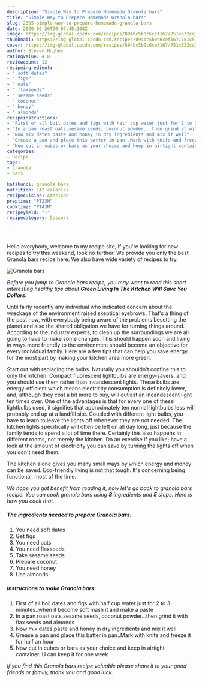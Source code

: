 ```yaml
---
description: "Simple Way to Prepare Homemade Granola bars"
title: "Simple Way to Prepare Homemade Granola bars"
slug: 2395-simple-way-to-prepare-homemade-granola-bars
date: 2020-06-26T20:07:48.108Z
image: https://img-global.cpcdn.com/recipes/894bc5b0c6cef167/751x532cq70/granola-bars-recipe-main-photo.jpg
thumbnail: https://img-global.cpcdn.com/recipes/894bc5b0c6cef167/751x532cq70/granola-bars-recipe-main-photo.jpg
cover: https://img-global.cpcdn.com/recipes/894bc5b0c6cef167/751x532cq70/granola-bars-recipe-main-photo.jpg
author: Steven Hughes
ratingvalue: 4.8
reviewcount: 12
recipeingredient:
- " soft dates"
- " figs"
- " oats"
- " flaxseeds"
- " sesame seeds"
- " coconut"
- " honey"
- " almonds"
recipeinstructions:
- "First of all boil dates and figs with half cup water just for 2 to 3 minutes..when it become soft mash it and make a paste"
- "In a pan roast oats,sesame seeds, coconut powder...then grind it with flax seeds and almonds"
- "Now mix dates paste and honey in dry ingredients and mix it well"
- "Grease a pan and place this batter in pan..Mark with knife and freeze it for half an hour"
- "Now cut in cubes or bars as your choice and keep in airtight container..U can keep it for one week"
categories:
- Recipe
tags:
- granola
- bars

katakunci: granola bars 
nutrition: 142 calories
recipecuisine: American
preptime: "PT23M"
cooktime: "PT43M"
recipeyield: "1"
recipecategory: Dessert

---
```

<br>
Hello everybody, welcome to my recipe site, If you're looking for new recipes to try this weekend, look no further! We provide you only the best Granola bars recipe here. We also have wide variety of recipes to try.
<br>


![Granola bars](https://img-global.cpcdn.com/recipes/894bc5b0c6cef167/751x532cq70/granola-bars-recipe-main-photo.jpg)

<i>Before you jump to Granola bars recipe, you may want to read this short interesting healthy tips about 
<strong>Green Living In The Kitchen Will Save You Dollars</strong>.</i>
</br>

Until fairly recently any individual who indicated concern about the wreckage of the environment raised skeptical eyebrows. That's a thing of the past now, with everybody being aware of the problems besetting the planet and also the shared obligation we have for turning things around. According to the industry experts, to clean up the surroundings we are all going to have to make some changes. This should happen soon and living in ways more friendly to the environment should become an objective for every individual family. Here are a few tips that can help you save energy, for the most part by making your kitchen area more green.

Start out with replacing the bulbs. Naturally you shouldn't confine this to only the kitchen. Compact fluorescent lightbulbs are energy-savers, and you should use them rather than incandescent lights. These bulbs are energy-efficient which means electricity consumption is definitely lower, and, although they cost a bit more to buy, will outlast an incandescent light ten times over. One of the advantages is that for every one of these lightbulbs used, it signifies that approximately ten normal lightbulbs less will probably end up at a landfill site. Coupled with different light bulbs, you have to learn to leave the lights off whenever they are not needed. The kitchen lights specifically will often be left on all day long, just because the family tends to spend a lot of time there. Certainly this also happens in different rooms, not merely the kitchen. Do an exercise if you like; have a look at the amount of electricity you can save by turning the lights off when you don't need them.

The kitchen alone gives you many small ways by which energy and money can be saved. Eco-friendly living is not that tough. It's concerning being functional, most of the time.


<i>We hope you got benefit from reading it, now let's go back to granola bars recipe. You can cook granola bars using <strong>8</strong> ingredients and <strong>5</strong> steps. Here is how you cook that.
</i>

##### The ingredients needed to prepare Granola bars:

1. You need  soft dates
1. Get  figs
1. You need  oats
1. You need  flaxseeds
1. Take  sesame seeds
1. Prepare  coconut
1. You need  honey
1. Use  almonds


##### Instructions to make Granola bars:

1. First of all boil dates and figs with half cup water just for 2 to 3 minutes..when it become soft mash it and make a paste
1. In a pan roast oats,sesame seeds, coconut powder...then grind it with flax seeds and almonds
1. Now mix dates paste and honey in dry ingredients and mix it well
1. Grease a pan and place this batter in pan..Mark with knife and freeze it for half an hour
1. Now cut in cubes or bars as your choice and keep in airtight container..U can keep it for one week


<i>If you find this Granola bars recipe valuable please share it to your good friends or family, thank you and good luck.</i>
